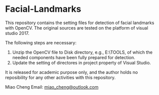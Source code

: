 # Facial-Landmarks

This repository contains the setting files for detection of facial landmarks with OpenCV. The original sources are tested on the platform of visual studio 2017.

The following steps are necessary:
1. Unzip the OpenCV file to Disk directory, e.g., E:\TOOLS\, of which the needed components have been fully prepared for detection.
2. Update the setting of directores in project property of Visual Studio.




It is released for academic purpose only, and the author holds no reposibility for any other activities with this repository.

Miao Cheng
Email: miao_cheng@outlook.com



